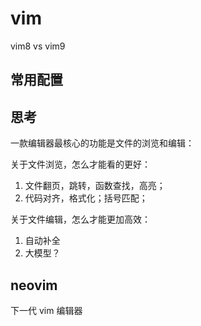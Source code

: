 # vim

vim8 vs vim9

## 常用配置

## 思考

一款编辑器最核心的功能是文件的浏览和编辑：

关于文件浏览，怎么才能看的更好：
1. 文件翻页，跳转，函数查找，高亮；
2. 代码对齐，格式化；括号匹配；

关于文件编辑，怎么才能更加高效：
1. 自动补全
2. 大模型？

## neovim
下一代 vim 编辑器


